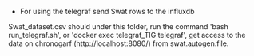 - For using the telegraf send Swat rows to the influxdb

Swat_dataset.csv should under this folder, run the command 'bash run_telegraf.sh', or 'docker exec telegraf_TIG telegraf', get access to the data on chronogarf (http://localhost:8080/) from swat.autogen.file.